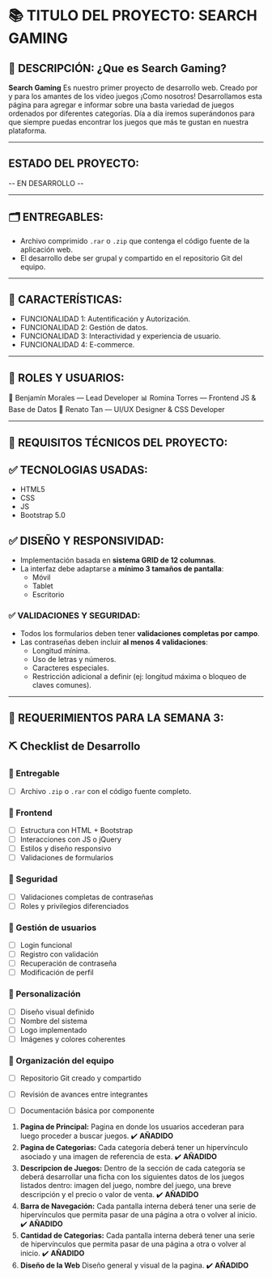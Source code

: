 

# 📚 TITULO DEL PROYECTO: SEARCH GAMING

## 🧠 DESCRIPCIÓN: ¿Que es Search Gaming?
**Search Gaming** Es nuestro primer proyecto de desarrollo web. Creado por y para los amantes de los video juegos ¡Como nosotros!
Desarrollamos esta página para agregar e informar sobre una basta variedad de juegos ordenados por diferentes categorías.
Día a día iremos superándonos para que siempre puedas encontrar los juegos que más te gustan en nuestra plataforma.

---------------------------------------------------------------------------------------------------------------------------------------

## ESTADO DEL PROYECTO:

 -- EN DESARROLLO -- 

---------------------------------------------------------------------------------------------------------------------------------------

 ## 🗂️ ENTREGABLES:

- Archivo comprimido `.rar` o `.zip` que contenga el código fuente de la aplicación web.
- El desarrollo debe ser grupal y compartido en el repositorio Git del equipo.

---------------------------------------------------------------------------------------------------------------------------------------

## 📝 CARACTERÍSTICAS: 

- FUNCIONALIDAD 1: Autentificación y Autorización.
- FUNCIONALIDAD 2: Gestión de datos.
- FUNCIONALIDAD 3: Interactividad y experiencia de usuario.
- FUNCIONALIDAD 4: E-commerce.

---------------------------------------------------------------------------------------------------------------------------------------

## 👥 ROLES Y USUARIOS:


🔧 Benjamín Morales — Lead Developer
📊 Romina Torres — Frontend JS & Base de Datos
🎨 Renato Tan — UI/UX Designer & CSS Developer

---------------------------------------------------------------------------------------------------------------------------------------


## 🧱 REQUISITOS TÉCNICOS DEL PROYECTO:

## ✅ TECNOLOGIAS USADAS:

- HTML5
- CSS
- JS
- Bootstrap 5.0 

## ✅ DISEÑO Y RESPONSIVIDAD:

- Implementación basada en **sistema GRID de 12 columnas**.
- La interfaz debe adaptarse a **mínimo 3 tamaños de pantalla**:
  - Móvil
  - Tablet
  - Escritorio

### ✅ VALIDACIONES Y SEGURIDAD: 

- Todos los formularios deben tener **validaciones completas por campo**.
- Las contraseñas deben incluir **al menos 4 validaciones**:
  - Longitud mínima.
  - Uso de letras y números.
  - Caracteres especiales.
  - Restricción adicional a definir (ej: longitud máxima o bloqueo de claves comunes).


---------------------------------------------------------------------------------------------------------------------------------------

## 🧱 REQUERIMIENTOS PARA LA SEMANA 3: 

## ⛏️ Checklist de Desarrollo

### 📁 Entregable
- [ ] Archivo `.zip` o `.rar` con el código fuente completo.

### 🧱 Frontend
- [ ] Estructura con HTML + Bootstrap
- [ ] Interacciones con JS o jQuery
- [ ] Estilos y diseño responsivo 
- [ ] Validaciones de formularios 

### 🔐 Seguridad
- [ ] Validaciones completas de contraseñas
- [ ] Roles y privilegios diferenciados

### 👤 Gestión de usuarios
- [ ] Login funcional
- [ ] Registro con validación
- [ ] Recuperación de contraseña
- [ ] Modificación de perfil

### 🎨 Personalización
- [ ] Diseño visual definido
- [ ] Nombre del sistema
- [ ] Logo implementado
- [ ] Imágenes y colores coherentes

### 🤝 Organización del equipo
- [ ] Repositorio Git creado y compartido
- [ ] Revisión de avances entre integrantes
- [ ] Documentación básica por componente


1. **Pagina de Principal:** Pagina en donde los usuarios accederan para luego proceder a buscar juegos. ✔️ **AÑADIDO**
2. **Pagina de Categorias:** Cada categoría deberá tener un hipervínculo asociado y una imagen de referencia de esta. ✔️ **AÑADIDO**
3. **Descripcion de Juegos:** Dentro de la sección de cada categoría se deberá desarrollar una ficha con los siguientes datos de los juegos listados dentro: imagen del juego, nombre del juego, una breve descripción y el precio o valor de venta. ✔️ **AÑADIDO**
4. **Barra de Navegación:** Cada pantalla interna deberá tener una serie de hipervínculos que permita pasar de una página a otra o volver al inicio. ✔️ **AÑADIDO**
5. **Cantidad de Categorias:** Cada pantalla interna deberá tener una serie de hipervínculos que permita pasar de una página a otra o volver al inicio. ✔️ **AÑADIDO**
6. **Diseño de la Web** Diseño general y visual de la pagina. ✔️ **AÑADIDO**